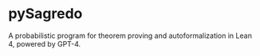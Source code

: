 # pySagredo
A probabilistic program for theorem proving and autoformalization in Lean 4, powered by GPT-4.
